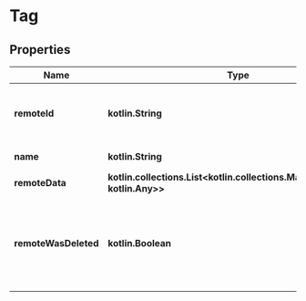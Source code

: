 
# Tag

## Properties
Name | Type | Description | Notes
------------ | ------------- | ------------- | -------------
**remoteId** | **kotlin.String** | The third-party API ID of the matching object. |  [optional]
**name** | **kotlin.String** | The tag&#39;s name. |  [optional]
**remoteData** | **kotlin.collections.List&lt;kotlin.collections.Map&lt;kotlin.String, kotlin.Any&gt;&gt;** |  |  [optional]
**remoteWasDeleted** | **kotlin.Boolean** | Indicates whether or not this object has been deleted by third party webhooks. |  [optional]



